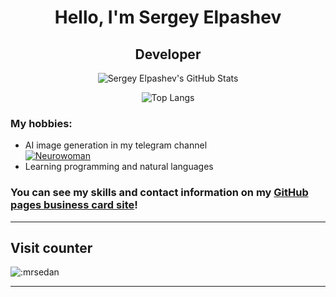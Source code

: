 <div align="center">

# Hello, I'm Sergey Elpashev
## Developer

![Sergey Elpashev's GitHub Stats](https://github-readme-stats.vercel.app/api?username=mrsedan&show_icons=true&theme=transparent)

![Top Langs](https://github-readme-stats.vercel.app/api/top-langs/?username=mrsedan&hide=kotlin&layout=compact&theme=transparent)
</div>

### My hobbies:
- AI image generation in my telegram channel <br> [![Neurowoman](https://img.shields.io/badge/Telegram-2CA5E0?style=plastic&logo=telegram&logoColor=white)](https://bit.ly/neurowomen)
- Learning programming and natural languages

### You can see my skills and contact information on my [GitHub pages business card site](https://mrsedan.github.io)!

---
## Visit counter

![:mrsedan](https://count.getloli.com/get/@:mrsedan)

---

